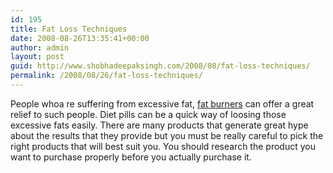 ```yaml
---
id: 195
title: Fat Loss Techniques
date: 2008-08-26T13:35:41+00:00
author: admin
layout: post
guid: http://www.shobhadeepaksingh.com/2008/08/fat-loss-techniques/
permalink: /2008/08/26/fat-loss-techniques/
---
```

People whoa re suffering from excessive fat, [fat burners](http://store.femnutrition.com/dietenergy.html) can offer a great relief to such people. Diet pills can be a quick way of loosing those excessive fats easily. There are many products that generate great hype about the results that they provide but you must be really careful to pick the right products that will best suit you. You should research the product you want to purchase properly before you actually purchase it.